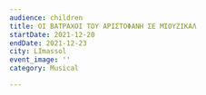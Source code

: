 ```yaml
---
audience: children
title: ΟΙ ΒΑΤΡΑΧΟΙ ΤΟΥ ΑΡΙΣΤΟΦΑΝΗ ΣΕ ΜΙΟΥΖΙΚΑΛ
startDate: 2021-12-20
endDate: 2021-12-23
city: LImassol
event_image: ''
category: Musical

---
```

